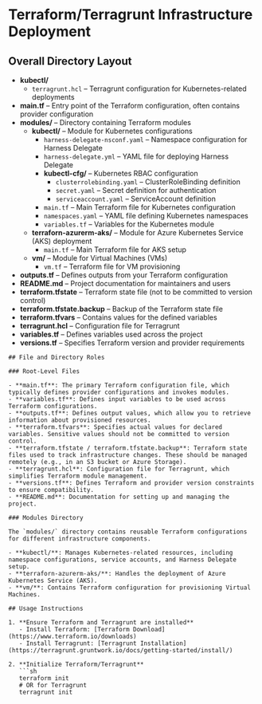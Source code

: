 # Terraform/Terragrunt Infrastructure Deployment

## Overall Directory Layout

- **kubectl/**
  - `terragrunt.hcl` – Terragrunt configuration for Kubernetes-related deployments
- **main.tf** – Entry point of the Terraform configuration, often contains provider configuration
- **modules/** – Directory containing Terraform modules
  - **kubectl/** – Module for Kubernetes configurations
    - `harness-delegate-nsconf.yaml` – Namespace configuration for Harness Delegate
    - `harness-delegate.yml` – YAML file for deploying Harness Delegate
    - **kubectl-cfg/** – Kubernetes RBAC configuration
      - `clusterrolebinding.yaml` – ClusterRoleBinding definition
      - `secret.yaml` – Secret definition for authentication
      - `serviceaccount.yaml` – ServiceAccount definition
    - `main.tf` – Main Terraform file for Kubernetes configuration
    - `namespaces.yaml` – YAML file defining Kubernetes namespaces
    - `variables.tf` – Variables for the Kubernetes module
  - **terraforn-azurerm-aks/** – Module for Azure Kubernetes Service (AKS) deployment
    - `main.tf` – Main Terraform file for AKS setup
  - **vm/** – Module for Virtual Machines (VMs)
    - `vm.tf` – Terraform file for VM provisioning
- **outputs.tf** – Defines outputs from your Terraform configuration
- **README.md** – Project documentation for maintainers and users
- **terraform.tfstate** – Terraform state file (not to be committed to version control)
- **terraform.tfstate.backup** – Backup of the Terraform state file
- **terraform.tfvars** – Contains values for the defined variables
- **terragrunt.hcl** – Configuration file for Terragrunt
- **variables.tf** – Defines variables used across the project
- **versions.tf** – Specifies Terraform version and provider requirements

```
## File and Directory Roles

### Root-Level Files

- **main.tf**: The primary Terraform configuration file, which typically defines provider configurations and invokes modules.
- **variables.tf**: Defines input variables to be used across Terraform configurations.
- **outputs.tf**: Defines output values, which allow you to retrieve information about provisioned resources.
- **terraform.tfvars**: Specifies actual values for declared variables. Sensitive values should not be committed to version control.
- **terraform.tfstate / terraform.tfstate.backup**: Terraform state files used to track infrastructure changes. These should be managed remotely (e.g., in an S3 bucket or Azure Storage).
- **terragrunt.hcl**: Configuration file for Terragrunt, which simplifies Terraform module management.
- **versions.tf**: Defines Terraform and provider version constraints to ensure compatibility.
- **README.md**: Documentation for setting up and managing the project.

### Modules Directory

The `modules/` directory contains reusable Terraform configurations for different infrastructure components.

- **kubectl/**: Manages Kubernetes-related resources, including namespace configurations, service accounts, and Harness Delegate setup.
- **terraforn-azurerm-aks/**: Handles the deployment of Azure Kubernetes Service (AKS).
- **vm/**: Contains Terraform configuration for provisioning Virtual Machines.

## Usage Instructions

1. **Ensure Terraform and Terragrunt are installed**  
   - Install Terraform: [Terraform Download](https://www.terraform.io/downloads)
   - Install Terragrunt: [Terragrunt Installation](https://terragrunt.gruntwork.io/docs/getting-started/install/)

2. **Initialize Terraform/Terragrunt**  
   ```sh
   terraform init
   # OR for Terragrunt
   terragrunt init


